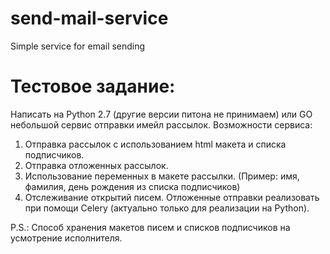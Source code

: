 # send-mail-service
Simple service for email sending

# Тестовое задание:
Написать на Python 2.7 (другие версии питона не принимаем) или GO небольшой сервис отправки имейл рассылок.
Возможности сервиса:
 1. Отправка рассылок с использованием html макета и списка подписчиков.
 2. Отправка отложенных рассылок.
 3. Использование переменных в макете рассылки. (Пример: имя, фамилия, день рождения из списка подписчиков)
 4. Отслеживание открытий писем.
Отложенные отправки реализовать при помощи Celery (актуально только для реализации на Python).

P.S.: Способ хранения макетов писем и списков подписчиков на усмотрение исполнителя.
